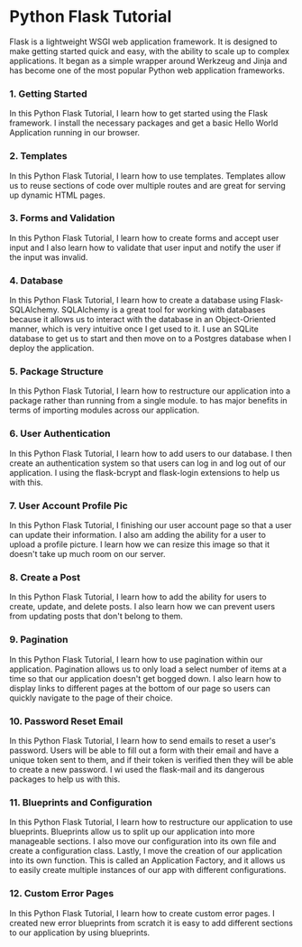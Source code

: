 # Python Flask Tutorial
Flask is a lightweight WSGI web application framework. It is designed to make getting started quick and easy, with the ability to scale up to complex applications. It began as a simple wrapper around Werkzeug and Jinja and has become one of the most popular Python web application frameworks.

### 1. Getting Started
In this Python Flask Tutorial, I learn how to get started using the Flask framework. I install the necessary packages and get a basic Hello World Application running in our browser.

### 2. Templates
In this Python Flask Tutorial, I learn how to use templates. Templates allow us to reuse sections of code over multiple routes and are great for serving up dynamic HTML pages.

### 3. Forms and Validation 
In this Python Flask Tutorial, I learn how to create forms and accept user input and I also learn how to validate that user input and notify the user if the input was invalid.

### 4. Database 
In this Python Flask Tutorial, I learn how to create a database using Flask-SQLAlchemy. SQLAlchemy is a great tool for working with databases because it allows us to interact with the database in an Object-Oriented manner, which is very intuitive once I get used to it. I use an SQLite database to get us to start and then move on to a Postgres database when I deploy the application.

### 5. Package Structure 
In this Python Flask Tutorial, I learn how to restructure our application into a package rather than running from a single module. to has major benefits in terms of importing modules across our application.

### 6. User Authentication 
In this Python Flask Tutorial, I learn how to add users to our database. I then create an authentication system so that users can log in and log out of our application. I using the flask-bcrypt and flask-login extensions to help us with this.

### 7. User Account Profile Pic
In this Python Flask Tutorial, I finishing our user account page so that a user can update their information. I also am adding the ability for a user to upload a profile picture. I learn how we can resize this image so that it doesn't take up much room on our server.

### 8. Create a Post
In this Python Flask Tutorial, I learn how to add the ability for users to  create, update, and delete posts. I also learn how we can prevent users from updating posts that don't belong to them.

### 9. Pagination
In this Python Flask Tutorial, I learn how to use pagination within our application. Pagination allows us to only load a select number of items at a time so that our application doesn't get bogged down. I also learn how to display links to different pages at the bottom of our page so users can quickly navigate to the page of their choice.

### 10. Password Reset Email
In this Python Flask Tutorial, I learn how to send emails to reset a user's password. Users will be able to fill out a form with their email and have a unique token sent to them, and if their token is verified then they will be able to create a new password. I wi used the flask-mail and its dangerous packages to help us with this.

### 11. Blueprints and Configuration
In this Python Flask Tutorial, I learn how to restructure our application to use blueprints. Blueprints allow us to split up our application into more manageable sections. I also move our configuration into its own file and create a configuration class. Lastly, I move the creation of our application into its own function. This is called an Application Factory, and it allows us to easily create multiple instances of our app with different configurations.

### 12. Custom Error Pages
In this Python Flask Tutorial, I learn how to create custom error pages. I created new error blueprints from scratch it is easy to add different sections to our application by using blueprints.
